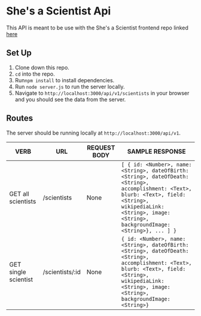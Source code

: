 # She's a Scientist Api

This API is meant to be use with the She's a Scientist frontend repo linked [here](https://github.com/pareesakd1118/shes-a-scientist)
## Set Up
1. Clone down this repo.
2. `cd` into the repo.
3. Run`npm install` to install dependencies.
4. Run `node server.js` to run the server locally.
5. Navigate to `http://localhost:3000/api/v1/scientists` in your browser and you should see the data from the server. 


## Routes
The server should be running locally at `http://localhost:3000/api/v1`.

| **VERB** | **URL** | **REQUEST BODY** | **SAMPLE RESPONSE** |
| -------- | ------- | ---------------- | ------------------- |
| GET all scientists| /scientists | None | `[ { id: <Number>, name: <String>, dateOfBirth: <String>, dateOfDeath: <String>, accomplishment: <Text>, blurb: <Text>, field: <String>, wikipediaLink: <String>, image: <String>, backgroundImage: <String>}, ... ] }` |
| GET single scientist | /scientists/:id | None | `{ id: <Number>, name: <String>, dateOfBirth: <String>, dateOfDeath: <String>, accomplishment: <Text>, blurb: <Text>, field: <String>, wikipediaLink: <String>, image: <String>, backgroundImage: <String>}` |
